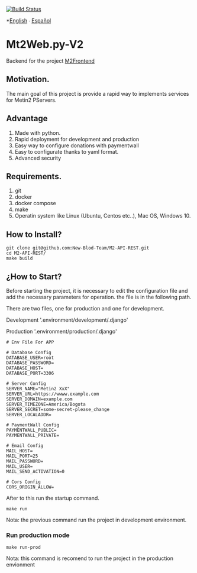 [![Build Status](https://travis-ci.org/luisito666/Mt2Web.py-V2.svg?branch=develop)](https://travis-ci.org/luisito666/Mt2Web.py-V2)

*[English](README.md) ∙ [Español](README-es.md)   

# Mt2Web.py-V2

Backend for the project [M2Frontend](https://github.com/luisito666/M2Frontend)

## Motivation.

The main goal of this project is provide a rapid way to implements services for Metin2 PServers.

## Advantage

1. Made with python.
2. Rapid deployment for development and production
3. Easy way to configure donations with paymentwall
4. Easy to configurate thanks to yaml format.
5. Advanced security


## Requirements.

1. git
2. docker
3. docker compose
4. make
5. Operatin system like Linux (Ubuntu, Centos etc..), Mac OS, Windows 10.

## How to Install?

```
git clone git@github.com:New-Blod-Team/M2-API-REST.git
cd M2-API-REST/
make build
```

## ¿How to Start?

Before starting the project, it is necessary to edit the configuration file and add the necessary parameters for operation.
the file is in the following path.

There are two files, one for production and one for development.

Development '.environment/development/.django'

Production '.environment/production/.django'

```
# Env File For APP

# Database Config
DATABASE_USER=root
DATABASE_PASSWORD=
DATABASE_HOST=
DATABASE_PORT=3306

# Server Config
SERVER_NAME="Metin2 XxX"
SERVER_URL=https://wwww.example.com
SERVER_DOMAIN=example.com
SERVER_TIMEZONE=America/Bogota
SERVER_SECRET=some-secret-please_change
SERVER_LOCALADDR=

# PaymentWall Config
PAYMENTWALL_PUBLIC=
PAYMENTWALL_PRIVATE=

# Email Config
MAIL_HOST=
MAIL_PORT=25
MAIL_PASSWORD=
MAIL_USER=
MAIL_SEND_ACTIVATION=0

# Cors Config
CORS_ORIGIN_ALLOW=
```

After to this run the startup command.

```
make run
```

Nota: the previous command run the project in development environment.

### Run production mode

```
make run-prod
```

Nota: this command is recomend to run the project in the production envionment
